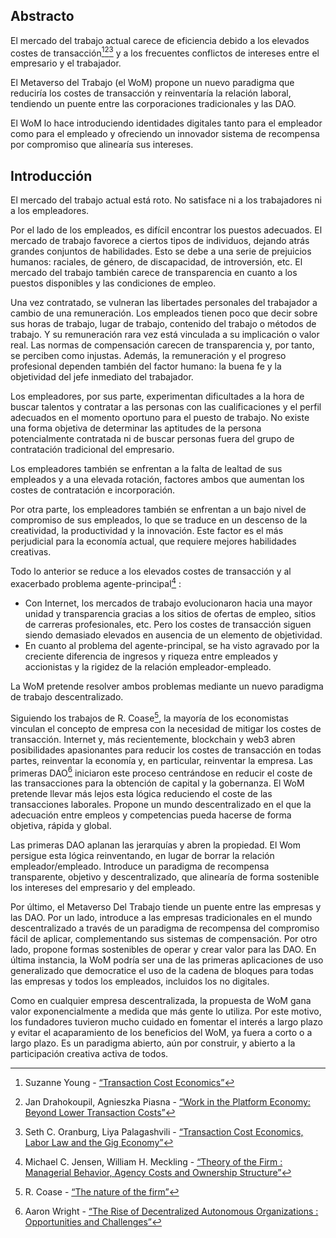 

## Abstracto

El mercado del trabajo actual carece de eficiencia debido a los elevados costes de transacción[^1][^2][^3] y a los frecuentes conflictos de intereses entre el empresario y el trabajador.

El Metaverso del Trabajo (el WoM) propone un nuevo paradigma que reduciría los costes de transacción y reinventaría la relación laboral, tendiendo un puente entre las corporaciones tradicionales y las DAO.

El WoM lo hace introduciendo identidades digitales tanto para el empleador como para el empleado y ofreciendo un innovador sistema de recompensa por compromiso que alinearía sus intereses.

## Introducción

El mercado del trabajo actual está roto. No satisface ni a los trabajadores ni a los empleadores.

Por el lado de los empleados, es difícil encontrar los puestos adecuados. El mercado de trabajo favorece a ciertos tipos de individuos, dejando atrás grandes conjuntos de habilidades. Esto se debe a una serie de prejuicios humanos: raciales, de género, de discapacidad, de introversión, etc. El mercado del trabajo también carece de transparencia en cuanto a los puestos disponibles y las condiciones de empleo.

Una vez contratado, se vulneran las libertades personales del trabajador a cambio de una remuneración. Los empleados tienen poco que decir sobre sus horas de trabajo, lugar de trabajo, contenido del trabajo o métodos de trabajo. Y su remuneración rara vez está vinculada a su implicación o valor real. Las normas de compensación carecen de transparencia y, por tanto, se perciben como injustas. Además, la remuneración y el progreso profesional dependen también del factor humano: la buena fe y la objetividad del jefe inmediato del trabajador.

Los empleadores, por sus parte, experimentan dificultades a la hora de buscar talentos y contratar a las personas con las cualificaciones y el perfil adecuados en el momento oportuno para el puesto de trabajo. No existe una forma objetiva de determinar las aptitudes de la persona potencialmente contratada ni de buscar personas fuera del grupo de contratación tradicional del empresario.

Los empleadores también se enfrentan a la falta de lealtad de sus empleados y a una elevada rotación, factores ambos que aumentan los costes de contratación e incorporación.

Por otra parte, los empleadores también se enfrentan a un bajo nivel de compromiso de sus empleados, lo que se traduce en un descenso de la creatividad, la productividad y la innovación. Este factor es el más perjudicial para la economía actual, que requiere mejores habilidades creativas.

Todo lo anterior se reduce a los elevados costes de transacción y al exacerbado problema agente-principal[^4] :

- Con Internet, los mercados de trabajo evolucionaron hacia una mayor unidad y transparencia gracias a los sitios de ofertas de empleo, sitios de carreras profesionales, etc. Pero los costes de transacción siguen siendo demasiado elevados en ausencia de un elemento de objetividad.
- En cuanto al problema del agente-principal, se ha visto agravado por la creciente diferencia de ingresos y riqueza entre empleados y accionistas y la rigidez de la relación empleador-empleado.

La WoM pretende resolver ambos problemas mediante un nuevo paradigma de trabajo descentralizado.

Siguiendo los trabajos de R. Coase[^5], la mayoría de los economistas vinculan el concepto de empresa con la necesidad de mitigar los costes de transacción. Internet y, más recientemente, blockchain y web3 abren posibilidades apasionantes para reducir los costes de transacción en todas partes, reinventar la economía y, en particular, reinventar la empresa. Las primeras DAO[^6] iniciaron este proceso centrándose en reducir el coste de las transacciones para la obtención de capital y la gobernanza. El WoM pretende llevar más lejos esta lógica reduciendo el coste de las transacciones laborales. Propone un mundo descentralizado en el que la adecuación entre empleos y competencias pueda hacerse de forma objetiva, rápida y global.

Las primeras DAO aplanan las jerarquías y abren la propiedad. El Wom persigue esta lógica reinventando, en lugar de borrar la relación empleador/empleado. Introduce un paradigma de recompensa transparente, objetivo y descentralizado, que alinearía de forma sostenible los intereses del empresario y del empleado.

Por último, el Metaverso Del Trabajo tiende un puente entre las empresas y las DAO. Por un lado, introduce a las empresas tradicionales en el mundo descentralizado a través de un paradigma de recompensa del compromiso fácil de aplicar, complementando sus sistemas de compensación. Por otro lado, propone formas sostenibles de operar y crear valor para las DAO. En última instancia, la WoM podría ser una de las primeras aplicaciones de uso generalizado que democratice el uso de la cadena de bloques para todas las empresas y todos los empleados, incluidos los no digitales.

Como en cualquier empresa descentralizada, la propuesta de WoM gana valor exponencialmente a medida que más gente lo utiliza. Por este motivo, los fundadores tuvieron mucho cuidado en fomentar el interés a largo plazo y evitar el acaparamiento de los beneficios del WoM, ya fuera a corto o a largo plazo. Es un paradigma abierto, aún por construir, y abierto a la participación creativa activa de todos.


[^1]: Suzanne Young - [“Transaction Cost Economics”](https://www.academia.edu/24703426/Transaction_Cost_Economics)
[^2]: Jan Drahokoupil, Agnieszka Piasna - [“Work in the Platform Economy: Beyond Lower Transaction Costs”](https://www.intereconomics.eu/contents/year/2017/number/6/article/work-in-the-platform-economy-beyond-lower-transaction-costs.html)
[^3]: Seth C. Oranburg, Liya Palagashvili - [“Transaction Cost Economics, Labor Law and the Gig Economy”](https://dsc.duq.edu/cgi/viewcontent.cgi?article=1115&context=law-faculty-scholarship)
[^4]: Michael C. Jensen, William H. Meckling - [“Theory of the Firm : Managerial Behavior, Agency Costs and Ownership Structure”](https://www.sfu.ca/~wainwrig/Econ400/jensen-meckling.pdf)
[^5]: R. Coase - [“The nature of the firm”](http://econdse.org/wp-content/uploads/2014/09/firm-coase.pdf)
[^6]: Aaron Wright - [“The Rise of Decentralized Autonomous Organizations : Opportunities and Challenges”](https://stanford-jblp.pubpub.org/pub/rise-of-daos/release/1)

